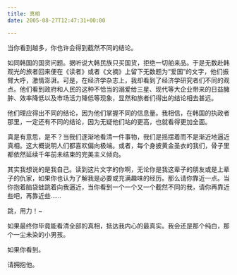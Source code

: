 ```yaml
---
title: 真相
date: 2005-08-27T12:47:31+00:00

---
```

当你看到越多，你也许会得到截然不同的结论。

如同韩国的国货问题。据听说大韩民族只买国货，拒绝一切舶来品。于是无数赴韩观光的旅者回来便在《读者》或者《文摘》上留下无数题为“爱国”的文字，他们振臂大呼，激情澎湃。可是，在经济学杂志上，我却看到了经济学研究者们不同的观点。他们看到政府和人民的这种不恰当的溺爱给三星、现代等大企业带来的日益臃肿、效率降低以及市场活力降低等现象，显然和旅者们得出的结论相去甚远。

他们理应得出不同的结论，因为他们掌握不同的信息量。我相信，在韩国的执政者那里，一定还有不同的结论，因为无疑他们站的更高，也就看得更加全面。

真是有意思，是不？当我们逐渐地看清一件事物，我们是摇摆着而不是渐近地逼近真相。这大概说明人们都喜欢偏向极端。或者，每个身披黄金圣衣的我们，骨子里都依然延续千年前未结束的完美主义倾向。

其实我想说的是我自己。读到这片文字的你啊，无论你是我这辈子的朋友或是上辈子的仇家，如果你也认为了解我是必要或充满趣味的经历。那么请你靠近一点。当你抱着脑袋蛙跳着向我逼近，当你看到一个一个又一个截然不同的我，请你再靠近些吧，再靠近些……

跳，用力！~

如果最终你毕竟能看清全部的真相，抵达我内心的最真实。我会还是那个纯白，那个一尘未染的小男孩。

如果你看到。

请拥抱他。
